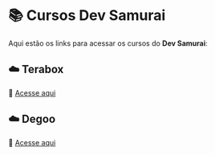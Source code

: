 # 📚 Cursos Dev Samurai

Aqui estão os links para acessar os cursos do **Dev Samurai**:  

## ☁️ Terabox  
🔗 [Acesse aqui](https://1024terabox.com/s/1nupwa2qW7_RU9YE_zVf5hA)  

## ☁️ Degoo  
🔗 [Acesse aqui](https://app.degoo.com/share/YAMnZZvRBqt0LtOdnzYgHQ)  
